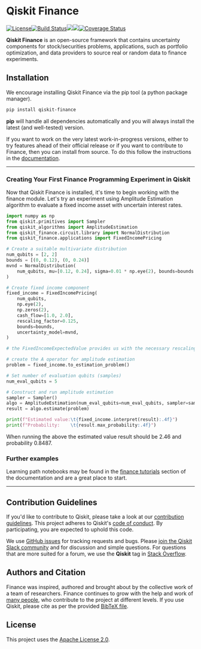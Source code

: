 # Qiskit Finance

[![License](https://img.shields.io/github/license/Qiskit/qiskit-finance.svg?style=popout-square)](https://opensource.org/licenses/Apache-2.0)<!--- long-description-skip-begin -->[![Build Status](https://github.com/qiskit-community/qiskit-finance/workflows/Finance%20Unit%20Tests/badge.svg?branch=main)](https://github.com/qiskit-community/qiskit-finance/actions?query=workflow%3A"Finance%20Unit%20Tests"+branch%3Amain+event%3Apush)[![](https://img.shields.io/github/release/Qiskit/qiskit-finance.svg?style=popout-square)](https://github.com/qiskit-community/qiskit-finance/releases)[![](https://img.shields.io/pypi/dm/qiskit-finance.svg?style=popout-square)](https://pypi.org/project/qiskit-finance/)[![Coverage Status](https://coveralls.io/repos/github/Qiskit/qiskit-finance/badge.svg?branch=main)](https://coveralls.io/github/Qiskit/qiskit-finance?branch=main)<!--- long-description-skip-end -->

**Qiskit Finance** is an open-source framework that contains uncertainty components for stock/securities problems,
applications, such as portfolio optimization, and data providers to source real or random data to
finance experiments.

## Installation

We encourage installing Qiskit Finance via the pip tool (a python package manager).

```bash
pip install qiskit-finance
```

**pip** will handle all dependencies automatically and you will always install the latest
(and well-tested) version.

If you want to work on the very latest work-in-progress versions, either to try features ahead of
their official release or if you want to contribute to Finance, then you can install from source.
To do this follow the instructions in the
 [documentation](https://qiskit-community.github.io/qiskit-finance/getting_started.html#installation).


----------------------------------------------------------------------------------------------------

### Creating Your First Finance Programming Experiment in Qiskit

Now that Qiskit Finance is installed, it's time to begin working with the finance module.
Let's try an experiment using Amplitude Estimation algorithm to
evaluate a fixed income asset with uncertain interest rates.

```python
import numpy as np
from qiskit.primitives import Sampler
from qiskit_algorithms import AmplitudeEstimation
from qiskit_finance.circuit.library import NormalDistribution
from qiskit_finance.applications import FixedIncomePricing

# Create a suitable multivariate distribution
num_qubits = [2, 2]
bounds = [(0, 0.12), (0, 0.24)]
mvnd = NormalDistribution(
    num_qubits, mu=[0.12, 0.24], sigma=0.01 * np.eye(2), bounds=bounds
)

# Create fixed income component
fixed_income = FixedIncomePricing(
    num_qubits,
    np.eye(2),
    np.zeros(2),
    cash_flow=[1.0, 2.0],
    rescaling_factor=0.125,
    bounds=bounds,
    uncertainty_model=mvnd,
)

# the FixedIncomeExpectedValue provides us with the necessary rescalings

# create the A operator for amplitude estimation
problem = fixed_income.to_estimation_problem()

# Set number of evaluation qubits (samples)
num_eval_qubits = 5

# Construct and run amplitude estimation
sampler = Sampler()
algo = AmplitudeEstimation(num_eval_qubits=num_eval_qubits, sampler=sampler)
result = algo.estimate(problem)

print(f"Estimated value:\t{fixed_income.interpret(result):.4f}")
print(f"Probability:    \t{result.max_probability:.4f}")
```
When running the above the estimated value result should be 2.46 and probability 0.8487.

### Further examples

Learning path notebooks may be found in the
[finance tutorials](https://qiskit-community.github.io/qiskit-finance/tutorials/index.html) section
of the documentation and are a great place to start.

----------------------------------------------------------------------------------------------------

## Contribution Guidelines

If you'd like to contribute to Qiskit, please take a look at our
[contribution guidelines](https://github.com/qiskit-community/qiskit-finance/blob/main/CONTRIBUTING.md).
This project adheres to Qiskit's [code of conduct](https://github.com/qiskit-community/qiskit-finance/blob/main/CODE_OF_CONDUCT.md).
By participating, you are expected to uphold this code.

We use [GitHub issues](https://github.com/qiskit-community/qiskit-finance/issues) for tracking requests and bugs. Please
[join the Qiskit Slack community](https://qisk.it/join-slack)
and for discussion and simple questions.
For questions that are more suited for a forum, we use the **Qiskit** tag in [Stack Overflow](https://stackoverflow.com/questions/tagged/qiskit).

## Authors and Citation

Finance was inspired, authored and brought about by the collective work of a team of researchers.
Finance continues to grow with the help and work of
[many people](https://github.com/qiskit-community/qiskit-finance/graphs/contributors), who contribute
to the project at different levels.
If you use Qiskit, please cite as per the provided
[BibTeX file](https://github.com/Qiskit/qiskit/blob/main/CITATION.bib).

## License

This project uses the [Apache License 2.0](https://github.com/qiskit-community/qiskit-finance/blob/main/LICENSE.txt).

